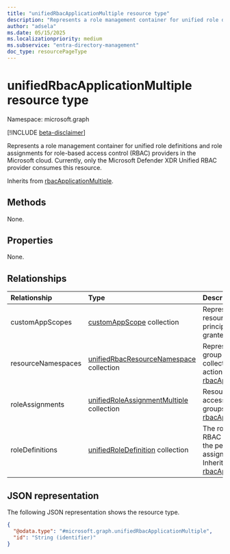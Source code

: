 ```yaml
---
title: "unifiedRbacApplicationMultiple resource type"
description: "Represents a role management container for unified role definitions, role assignments and scopes for Microsoft 365 RBAC providers."
author: "adsela"
ms.date: 05/15/2025
ms.localizationpriority: medium
ms.subservice: "entra-directory-management"
doc_type: resourcePageType
---
```


# unifiedRbacApplicationMultiple resource type

Namespace: microsoft.graph

[!INCLUDE [beta-disclaimer](../../includes/beta-disclaimer.md)]

Represents a role management container for unified role definitions and role assignments for role-based access control (RBAC) providers in the Microsoft cloud. Currently, only the Microsoft Defender XDR Unified RBAC provider consumes this resource.

Inherits from [rbacApplicationMultiple](../resources/rbacapplicationmultiple.md).

## Methods

None.

## Properties

None.

## Relationships
|Relationship|Type|Description|
|:---|:---|:---|
|customAppScopes|[customAppScope](../resources/customappscope.md) collection| Represents the resources that the principal has been granted access. |
|resourceNamespaces|[unifiedRbacResourceNamespace](../resources/unifiedrbacresourcenamespace.md) collection|Represents a service group and the collection of allowed actions. Inherits from [rbacApplicationMultiple](../resources/rbacapplicationmultiple.md)|
|roleAssignments|[unifiedRoleAssignmentMultiple](../resources/unifiedroleassignmentmultiple.md) collection| Resource to grant access to users or groups. Inherits from [rbacApplicationMultiple](../resources/rbacapplicationmultiple.md)|
|roleDefinitions|[unifiedRoleDefinition](../resources/unifiedroledefinition.md) collection|The roles allowed by RBAC providers and the permissions assigned to the roles. Inherits from [rbacApplicationMultiple](../resources/rbacapplicationmultiple.md)|

## JSON representation
The following JSON representation shows the resource type.
<!-- {
  "blockType": "resource",
  "keyProperty": "id",
  "@odata.type": "microsoft.graph.unifiedRbacApplicationMultiple",
  "baseType": "microsoft.graph.rbacApplicationMultiple",
  "openType": false
}
-->
``` json
{
  "@odata.type": "#microsoft.graph.unifiedRbacApplicationMultiple",
  "id": "String (identifier)"
}
```

